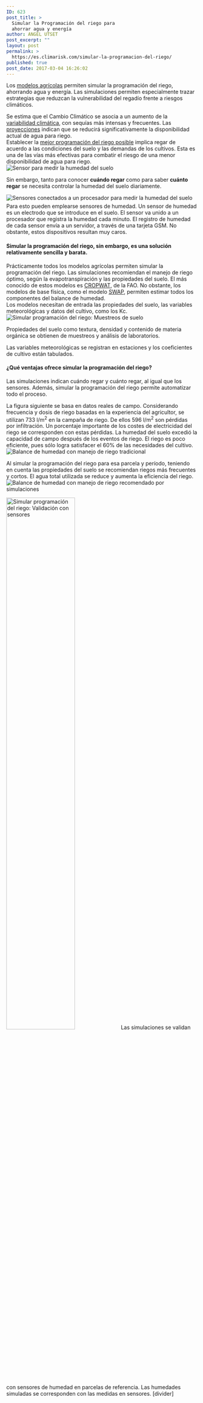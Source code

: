 ```yaml
---
ID: 623
post_title: >
  Simular la Programación del riego para
  ahorrar agua y energía
author: ANGEL UTSET
post_excerpt: ""
layout: post
permalink: >
  https://es.climarisk.com/simular-la-programacion-del-riego/
published: true
post_date: 2017-03-04 16:26:02
---
```

Los <a href="https://es.climarisk.com/modelos-agricolas-impacto-climatico/">modelos agrícolas</a> permiten simular la programación del riego, ahorrando agua y energía. Las simulaciones permiten especialmente trazar estrategias que reduzcan la vulnerabilidad del regadío frente a riesgos climáticos.

<!--more-->
<div class="framed-box">Se estima que el Cambio Climático se asocia a un aumento de la <a href="https://es.climarisk.com/variabilidad-climatica/">variabilidad climática</a>, con sequías más intensas y frecuentes. Las <a href="https://es.climarisk.com/proyecciones-del-cambio-climatico/">proyecciones</a> indican que se reducirá significativamente la disponibilidad actual de agua para riego.</div>
Establecer la <a href="https://es.climarisk.com/mejor-programacion-del-riego/">mejor programación del riego posible</a> implica regar de acuerdo a las condiciones del suelo y las demandas de los cultivos. Esta es una de las vías más efectivas para combatir el riesgo de una menor disponibilidad de agua para riego.
<div class="row">
<div class="col-md-4">
<img class="img-responsive img-rounded" title="Sensor-electrodo para medir la humedad del suelo" src="https://climarisk.com/images/moisture-sensor.png" alt="Sensor para medir la humedad del suelo"></div>
<div class="col-md-4">

Sin embargo, tanto para conocer <strong>cuándo regar</strong> como para saber <strong>cuánto regar</strong> se necesita controlar la humedad del suelo diariamente.

</div>
<div class="col-md-4">
<img class="img-responsive img-rounded" title="Sensores conectados a un procesador para medir la humedad del suelo" src="https://climarisk.com/images/moisture-sensors-datalogger.jpg" alt="Sensores conectados a un procesador para medir la humedad del suelo"></div>
</div>
<p style="margin-top:1%">Para esto pueden emplearse sensores de humedad. Un sensor de humedad es un electrodo que se introduce en el suelo. El sensor va unido a un procesador que registra la humedad cada minuto. El registro de humedad de cada sensor envía a un servidor, a través de una tarjeta GSM. No obstante, estos dispositivos resultan muy caros.</p>

<h4>Simular la programación del riego, sin embargo, es una solución relativamente sencilla y barata.</h4>
Prácticamente todos los modelos agrícolas permiten simular la programación del riego. Las simulaciones recomiendan el manejo de riego óptimo, según la evapotranspiración y las propiedades del suelo. El más conocido de estos modelos es <a href="https://www.fao.org/nr/water/infores_databases_cropwat.html" target="_blank" rel="noopener noreferrer">CROPWAT</a>, de la FAO. No obstante, los modelos de base física, como el modelo <a href="https://www.swap.alterra.nl/" target="_blank" rel="noopener noreferrer">SWAP</a>, permiten estimar todos los componentes del balance de humedad.
<div class="framed-box">Los modelos necesitan de entrada las propiedades del suelo, las variables meteorológicas y datos del cultivo, como los Kc.</div>
<div class="row">
<div class="col-md-8">
<img class="img-responsive img-rounded" title="Simular programación del riego: Muestreos de suelo" src="https://climarisk.com/images/soil-sampling.png" alt="Simular programación del riego: Muestreos de suelo"></div>
<div class="col-md-4">

Propiedades del suelo como textura, densidad y contenido de materia orgánica se obtienen de muestreos y análisis de laboratorios.

</div>
</div>
<p style="margin-top:1%">Las variables meteorológicas se registran en estaciones y los coeficientes de cultivo están tabulados.</p>
<a name="ejemplo"></a>
<h4>¿Qué ventajas ofrece simular la programación del riego?</h4>
Las simulaciones indican cuándo regar y cuánto regar, al igual que los sensores. Además, simular la programación del riego permite automatizar todo el proceso.

La figura siguiente se basa en datos reales de campo. Considerando frecuencia y dosis de riego basadas en la experiencia del agricultor, se utilizan 733 l/m<sup>2</sup> en la campaña de riego. De ellos 596 l/m<sup>2</sup> son pérdidas por infiltración. Un porcentaje importante de los costes de electricidad del riego se corresponden con estas pérdidas. La humedad del suelo excedió la capacidad de campo después de los eventos de riego. El riego es poco eficiente, pues sólo logra satisfacer el 60% de las necesidades del cultivo.
<img title="Balance de humedad con manejo de riego tradicional" src="https://climarisk.com/images/water balance business as usual.png" alt="Balance de humedad con manejo de riego tradicional">

Al simular la programación del riego para esa parcela y período, teniendo en cuenta las propiedades del suelo se recomiendan riegos más frecuentes y cortos. El agua total utilizada se reduce y aumenta la eficiencia del riego.
<img title="Balance de humedad con manejo de riego recomendado por simulaciones" src="https://climarisk.com/images/water balance from simulations.png" alt="Balance de humedad con manejo de riego recomendado por simulaciones">

<img class="alignright" title="Simular programación del riego: Validación con sensores" src="https://climarisk.com/images/validating-simulations-sensors.png" alt="Simular programación del riego: Validación con sensores" width="60%">Las simulaciones se validan con sensores de humedad en parcelas de referencia. Las humedades simuladas se corresponden con las medidas en sensores.
[divider]